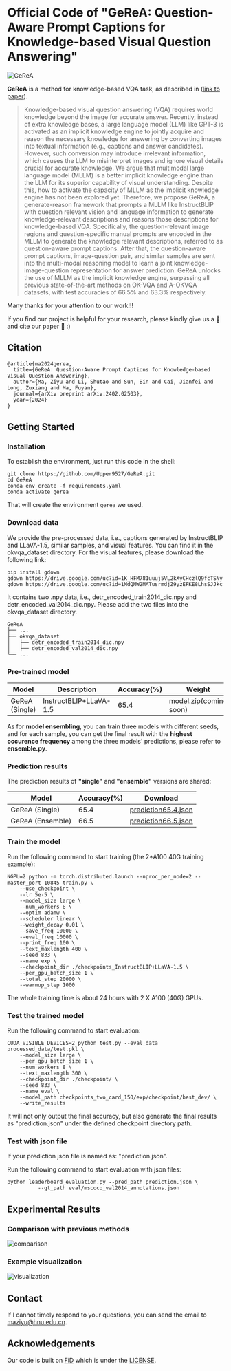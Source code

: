 # Official Code of "GeReA: Question-Aware Prompt Captions for Knowledge-based Visual Question Answering"

<!-- # !!!!!Repo Under Construction!!!! -->
![GeReA](https://github.com/Upper9527/GeReA/blob/main/figs/framework.png)


**GeReA** is a method for knowledge-based VQA task, as described in ([link to paper](https://arxiv.org/abs/2402.02503)).
>Knowledge-based visual question answering (VQA) requires world knowledge beyond the image for accurate answer. Recently, instead of extra knowledge bases, a large language model (LLM) like GPT-3 is activated as an implicit knowledge engine to jointly acquire and reason the necessary knowledge for answering by converting images into textual information (e.g., captions and answer candidates). However, such conversion may introduce irrelevant information, which causes the LLM to misinterpret images and ignore visual details crucial for accurate knowledge. We argue that multimodal large language model (MLLM) is a better implicit knowledge engine than the LLM for its superior capability of visual understanding. Despite this, how to activate the capacity of MLLM as the implicit knowledge engine has not been explored yet. Therefore, we propose GeReA, a generate-reason framework that prompts a MLLM like InstructBLIP with question relevant vision and language information to generate knowledge-relevant descriptions and reasons those descriptions for knowledge-based VQA. Specifically, the question-relevant image regions and question-specific manual prompts are encoded in the MLLM to generate the knowledge relevant descriptions, referred to as question-aware prompt captions. After that, the question-aware prompt captions, image-question pair, and similar samples are sent into the multi-modal reasoning model to learn a joint knowledge-image-question representation for answer prediction. GeReA unlocks the use of MLLM as the implicit knowledge engine, surpassing all previous state-of-the-art methods on OK-VQA and A-OKVQA datasets, with test accuracies of 66.5% and 63.3% respectively.

Many thanks for your attention to our work!!!

If you find our project is helpful for your research, please kindly give us a :star2: and cite our paper :bookmark_tabs:   :)

## Citation

```
@article{ma2024gerea,
  title={GeReA: Question-Aware Prompt Captions for Knowledge-based Visual Question Answering},
  author={Ma, Ziyu and Li, Shutao and Sun, Bin and Cai, Jianfei and Long, Zuxiang and Ma, Fuyan},
  journal={arXiv preprint arXiv:2402.02503},
  year={2024}
}
```

## Getting Started

### Installation
To establish the environment, just run this code in the shell:
```
git clone https://github.com/Upper9527/GeReA.git
cd GeReA
conda env create -f requirements.yaml
conda activate gerea
```
That will create the environment ```gerea``` we used.

### Download data
We provide the pre-processed data, i.e., captions generated by InstructBLIP and LLaVA-1.5, similar samples, and visual features. You can find it in the okvqa_dataset directory. For the visual features, please download the following link:
```
pip install gdown
gdown https://drive.google.com/uc?id=1K_HFM781uuuj5VL2kXyCHczlQ9fcTSNy
gdown https://drive.google.com/uc?id=1MdQMW2MATusrmdjZ9yzEFKE8LhsSJJkc
```
It contains two .npy data, i.e., detr_encoded_train2014_dic.npy and detr_encoded_val2014_dic.npy. Please add the two files into the okvqa_dataset directory.
```
GeReA
├── ...
├── okvqa_dataset
│   ├── detr_encoded_train2014_dic.npy
│   ├── detr_encoded_val2014_dic.npy
└── ...
```

### Pre-trained model
|Model |Description|Accuracy(%)|Weight|Log
|  ----  | ----  | ----  | ---- | ---- | 
|GeReA (Single)|InstructBLIP+LLaVA-1.5| 65.4 |model.zip(coming soon)|[run.log](https://drive.google.com/file/d/1M_1w6oykB99_rWjwC5LLxSYNmjyozWjr/view?usp=sharing)|

As for **model ensembling**, you can train three models with different seeds, and for each sample, 
you can get the final result with the **highest occurence frequency** among the three models' predictions,
please refer to **ensemble.py**.

### Prediction results
The prediction results of **"single"** and **"ensemble"** versions are shared:

|Model |Accuracy(%)|Download|
|  ----  | ----  | ---- |  
|GeReA (Single)| 65.4 |[prediction65.4.json](https://drive.google.com/file/d/1VQgw-iCHx-Y0RRkD5-KHaSuCIaYgXaCK/view?usp=sharing)|
|GeReA (Ensemble)| 66.5 |[prediction66.5.json](https://drive.google.com/file/d/1o2uQRAyHFRBe_z4fJcMg_7m93IPpC6SI/view?usp=sharing)|

### Train the model
Run the following command to start training (the 2*A100 40G training example):
```
NGPU=2 python -m torch.distributed.launch --nproc_per_node=2 --master_port 10845 train.py \
	--use_checkpoint \
	--lr 5e-5 \
	--model_size large \
	--num_workers 8 \
	--optim adamw \
	--scheduler linear \
	--weight_decay 0.01 \
	--save_freq 10000 \
	--eval_freq 10000 \
	--print_freq 100 \
	--text_maxlength 400 \
	--seed 833 \
	--name exp \
	--checkpoint_dir ./checkpoints_InstructBLIP+LLaVA-1.5 \
	--per_gpu_batch_size 1 \
	--total_step 20000 \
	--warmup_step 1000 
```
The whole training time is about 24 hours with 2 X A100 (40G) GPUs.

### Test the trained model
Run the following command to start evaluation:
```
CUDA_VISIBLE_DEVICES=2 python test.py --eval_data processed_data/test.pkl \
	--model_size large \
	--per_gpu_batch_size 1 \
	--num_workers 8 \
	--text_maxlength 300 \
	--checkpoint_dir ./checkpoint/ \
	--seed 833 \
	--name eval \
	--model_path checkpoints_two_card_150/exp/checkpoint/best_dev/ \
    --write_results
```
It will not only output the final accuracy, but also 
generate the final results as "prediction.json" under the defined
checkpoint directory path.

### Test with json file
If your prediction json file is named as: "prediction.json".

Run the following command to start evaluation with json files:
```
python leaderboard_evaluation.py --pred_path prediction.json \
          --gt_path eval/mscoco_val2014_annotations.json
```

## Experimental Results

### Comparison with previous methods

![comparison](https://github.com/Upper9527/GeReA/blob/main/figs/1.png)

### Example visualization

![visualization](https://github.com/Upper9527/GeReA/blob/main/figs/2.png)

## Contact
If I cannot timely respond to your questions, you can send the email to maziyu@hnu.edu.cn.

## Acknowledgements
Our code is built on [FiD](https://github.com/facebookresearch/FiD) which is under the [LICENSE](https://github.com/facebookresearch/FiD/blob/main/LICENSE).
